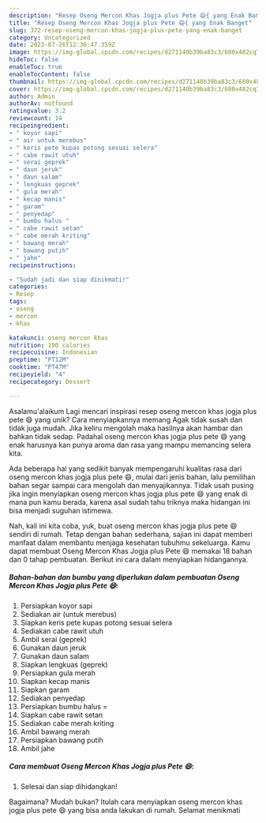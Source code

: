 ```yaml
---
description: "Resep Oseng Mercon Khas Jogja plus Pete 😄{ yang Enak Banget"
title: "Resep Oseng Mercon Khas Jogja plus Pete 😄{ yang Enak Banget"
slug: 372-resep-oseng-mercon-khas-jogja-plus-pete-yang-enak-banget
category: Uncategorized
date: 2022-07-26T12:36:47.359Z
image: https://img-global.cpcdn.com/recipes/d271140b39ba83c3/680x482cq70/oseng-mercon-khas-jogja-plus-pete-foto-resep-utama.jpg
hideToc: false
enableToc: true
enableTocContent: false
thumbnail: https://img-global.cpcdn.com/recipes/d271140b39ba83c3/680x482cq70/oseng-mercon-khas-jogja-plus-pete-foto-resep-utama.jpg
cover: https://img-global.cpcdn.com/recipes/d271140b39ba83c3/680x482cq70/oseng-mercon-khas-jogja-plus-pete-foto-resep-utama.jpg
author: Admin
authorAv: notfound
ratingvalue: 3.2
reviewcount: 14
recipeingredient:
- " koyor sapi"
- " air untuk merebus"
- " keris pete kupas potong sesuai selera"
- " cabe rawit utuh"
- " serai geprek"
- " daun jeruk"
- " daun salam"
- " lengkuas geprek"
- " gula merah"
- " kecap manis"
- " garam"
- " penyedap"
- " bumbu halus "
- " cabe rawit setan"
- " cabe merah kriting"
- " bawang merah"
- " bawang putih"
- " jahe"
recipeinstructions:

- "Sudah jadi dan siap dinikmati!"
categories:
- Resep
tags:
- oseng
- mercon
- khas

katakunci: oseng mercon khas 
nutrition: 190 calories
recipecuisine: Indonesian
preptime: "PT12M"
cooktime: "PT47M"
recipeyield: "4"
recipecategory: Dessert

---
```



Asalamu'alaikum Lagi mencari inspirasi resep oseng mercon khas jogja plus pete 😄 yang unik? Cara menyiapkannya memang Agak tidak susah dan tidak juga mudah. Jika keliru mengolah maka hasilnya akan hambar dan bahkan tidak sedap. Padahal oseng mercon khas jogja plus pete 😄 yang enak harusnya kan punya aroma dan rasa yang mampu memancing selera kita.




Ada beberapa hal yang sedikit banyak mempengaruhi kualitas rasa dari oseng mercon khas jogja plus pete 😄, mulai dari jenis bahan, lalu pemilihan bahan segar sampai cara mengolah dan menyajikannya. Tidak usah pusing jika ingin menyiapkan oseng mercon khas jogja plus pete 😄 yang enak di mana pun kamu berada, karena asal sudah tahu triknya maka hidangan ini bisa menjadi suguhan istimewa.


Nah, kali ini kita coba, yuk, buat oseng mercon khas jogja plus pete 😄 sendiri di rumah. Tetap dengan bahan sederhana, sajian ini dapat memberi manfaat dalam membantu menjaga kesehatan tubuhmu sekeluarga. Kamu dapat membuat Oseng Mercon Khas Jogja plus Pete 😄 memakai 18 bahan dan 0 tahap pembuatan. Berikut ini cara dalam menyiapkan hidangannya.

<!--inarticleads1-->

##### Bahan-bahan dan bumbu yang diperlukan dalam pembuatan Oseng Mercon Khas Jogja plus Pete 😄:

1. Persiapkan  koyor sapi
1. Sediakan  air (untuk merebus)
1. Siapkan  keris pete kupas potong sesuai selera
1. Sediakan  cabe rawit utuh
1. Ambil  serai (geprek)
1. Gunakan  daun jeruk
1. Gunakan  daun salam
1. Siapkan  lengkuas (geprek)
1. Persiapkan  gula merah
1. Siapkan  kecap manis
1. Siapkan  garam
1. Sediakan  penyedap
1. Persiapkan  bumbu halus =
1. Siapkan  cabe rawit setan
1. Sediakan  cabe merah kriting
1. Ambil  bawang merah
1. Persiapkan  bawang putih
1. Ambil  jahe




<!--inarticleads2-->

##### Cara membuat Oseng Mercon Khas Jogja plus Pete 😄:


1. Selesai dan siap dihidangkan!



Bagaimana? Mudah bukan? Itulah cara menyiapkan oseng mercon khas jogja plus pete 😄 yang bisa anda lakukan di rumah. Selamat menikmati
